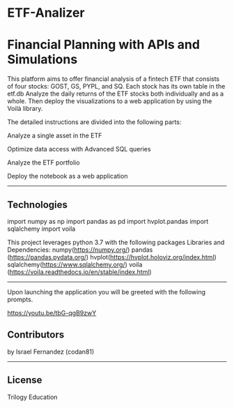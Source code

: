 # ETF-Analizer


# Financial Planning with APIs and Simulations


This platform aims to offer financial analysis of a fintech ETF that consists of four stocks: GOST, GS, PYPL, and SQ. Each stock has its own table in the etf.db Analyze the daily returns of the ETF stocks both individually and as a whole. Then deploy the visualizations to a web application by using the Voilà library.

The detailed instructions are divided into the following parts:

Analyze a single asset in the ETF

Optimize data access with Advanced SQL queries

Analyze the ETF portfolio

Deploy the notebook as a web application

---

## Technologies
import numpy as np
import pandas as pd
import hvplot.pandas
import sqlalchemy
import voila

This project leverages python 3.7 with the following packages Libraries and Dependencies:
numpy(https://numpy.org/) 
pandas (https://pandas.pydata.org/) 
hvplot(https://hvplot.holoviz.org/index.html) 
sqlalchemy(https://www.sqlalchemy.org/) 
voila (https://voila.readthedocs.io/en/stable/index.html) 

---

Upon launching the application you will be greeted with the following prompts.


https://youtu.be/tbG-qgB9zwY


## Contributors

by Israel Fernandez (codan81)

---

## License   

Trilogy Education
 
